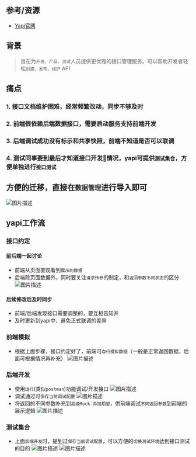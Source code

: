 ## 参考/资源
- [Yapi官网](https://yapi.ymfe.org/)

## 背景
> 旨在为`开发、产品、测试`人员提供更优雅的接口管理服务。可以帮助开发者轻松`创建、发布、维护` API

## 痛点
### 1. 接口文档维护困难，经常频繁改动，同步不够及时
### 2. 前端很依赖后端数据接口，需要启动服务支持前端开发
### 3. 后端调试成功没有标示和共享快照，前端不知道是否可以联调
### 4. 测试同事要到最后才知道接口开发情况，yapi可提供`测试集合`，方便单独进行`接口测试`

## 方便的迁移，直接在`数据管理`进行导入即可
![图片描述](./assets/y0.png)

## yapi工作流
### 接口约定
#### 前后端一起讨论
- 前端从页面直观看到`展示的数据`
- 后端除页面数据外，同时要关注`请求传参`的制定，和`返回参数不同状态`的区分
![图片描述](./assets/y1.png)
#### 后续修改后及时同步
- 前端/后端发现接口需要调整的，要互相告知并
- 及时更新到yapi中，避免正式联调的差异
### 前端模拟
- 根据上面步骤，接口约定好了，前端可`自行模拟数据`（一般是正常返回数据，后面可根据情况再补充）
![图片描述](./assets/y2.png)
### 后端开发
- 使用`运行`(类似`postman`)功能调试/开发接口
![图片描述](./assets/y3.png)
- 调试通过可`保存当前调试配置`
![图片描述](./assets/y3-1.png)
- 将返回的不同参数补充到`高级Mock-添加期望`，供前端调试`不同返回参数`到前端的展示逻辑
![图片描述](./assets/y2.png)
### 测试集合
- 上面`后端开发`时，提到过`保存当前调试配置`，可以方便的`切换测试环境`达到接口测试的目的
![图片描述](./assets/y4.png)
![图片描述](./assets/y5.png)

